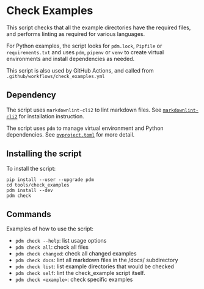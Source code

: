 # Check Examples

This script checks that all the example directories have the required files,
and performs linting as required for various languages.

For Python examples, the script looks for `pdm.lock`, `Pipfile` or `requirements.txt`
and uses `pdm`, `pipenv` or `venv` to create virtual environments and install dependencies as needed.

This script is also used by GitHub Actions,
and called from `.github/workflows/check_examples.yml`

## Dependency

The script uses `markdownlint-cli2` to lint markdown files.
See [`markdownlint-cli2`](https://github.com/DavidAnson/markdownlint-cli2) for installation instruction.

The script uses `pdm` to manage virtual environment and Python dependencies.
See [`pyproject.toml`](pyproject.toml) for more detail.

## Installing the script

To install the script:

    pip install --user --upgrade pdm
    cd tools/check_examples
    pdm install --dev
    pdm check

## Commands

Examples of how to use the script:

- `pdm check --help`: list usage options
- `pdm check all`: check all files
- `pdm check changed`: check all changed examples
- `pdm check docs`: lint all markdown files in the /docs/ subdirectory
- `pdm check list`: list example directories that would be checked
- `pdm check self`: lint the check_example script itself.
- `pdm check <example>`: check specific examples
